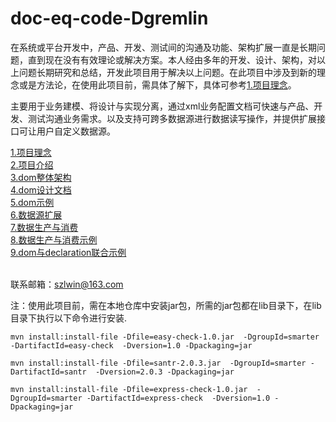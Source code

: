 # doc-eq-code-Dgremlin

在系统或平台开发中，产品、开发、测试间的沟通及功能、架构扩展一直是长期问题，直到现在没有有效理论或解决方案。本人经由多年的开发、设计、架构，对以上问题长期研究和总结，开发此项目用于解决以上问题。在此项目中涉及到新的理念或是方法论，在使用此项目前，需具体了解下，具体可参考[1.项目理念](docs/concept.md)。
   
主要用于业务建模、将设计与实现分离，通过xml业务配置文档可快速与产品、开发、测试沟通业务需求。以及支持可跨多数据源进行数据读写操作，并提供扩展接口可让用户自定义数据源。

[1.项目理念](docs/concept.md)<br>
[2.项目介绍](docs/info.md)<br>
[3.dom整体架构](docs/architecture.md)<br>
[4.dom设计文档](docs/design.md)<br>
[5.dom示例](docs/dom-demo.md)<br>
[6.数据源扩展](docs/dom-datasource.md)<br>
[7.数据生产与消费](docs/declaration.md)<br>
[8.数据生产与消费示例](docs/declaration-demo.md)<br>
[9.dom与declaration联合示例](docs/mix-demo.md)<br><br>

联系邮箱：szlwin@163.com<br>

注：使用此项目前，需在本地仓库中安装jar包，所需的jar包都在lib目录下，在lib目录下执行以下命令进行安装.<br>
```
mvn install:install-file -Dfile=easy-check-1.0.jar  -DgroupId=smarter -DartifactId=easy-check  -Dversion=1.0 -Dpackaging=jar

mvn install:install-file -Dfile=santr-2.0.3.jar  -DgroupId=smarter -DartifactId=santr  -Dversion=2.0.3 -Dpackaging=jar

mvn install:install-file -Dfile=express-check-1.0.jar  -DgroupId=smarter -DartifactId=express-check  -Dversion=1.0 -Dpackaging=jar
```
